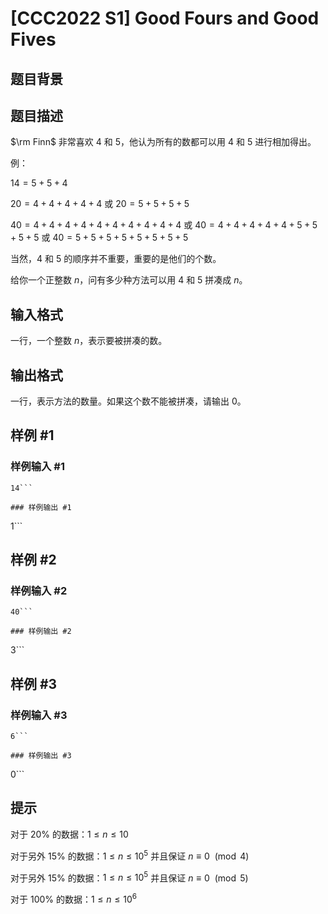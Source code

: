 # [CCC2022 S1]  Good Fours and Good Fives

## 题目背景



## 题目描述

$\rm Finn$ 非常喜欢 $4$ 和 $5$，他认为所有的数都可以用 $4$ 和 $5$ 进行相加得出。

例：

$14=5+5+4$

$20=4+4+4+4+4$ 或 $20=5+5+5+5$

$40=4+4+4+4+4+4+4+4+4+4$ 或 $40=4+4+4+4+4+5+5+5+5$ 或 $40=5+5+5+5+5+5+5+5$

当然，$4$ 和 $5$ 的顺序并不重要，重要的是他们的个数。

给你一个正整数 $n$，问有多少种方法可以用 $4$ 和 $5$ 拼凑成 $n$。

## 输入格式

一行，一个整数 $n$，表示要被拼凑的数。

## 输出格式

一行，表示方法的数量。如果这个数不能被拼凑，请输出 $0$。

## 样例 #1

### 样例输入 #1
```
14```

### 样例输出 #1

```
1```

## 样例 #2

### 样例输入 #2
```
40```

### 样例输出 #2

```
3```

## 样例 #3

### 样例输入 #3
```
6```

### 样例输出 #3

```
0```

## 提示

对于 $20\%$ 的数据：$1\le n\le 10$

对于另外 $15\%$ 的数据：$1\le n\le10^5$ 并且保证
$n\equiv0$ $\pmod 4$

对于另外 $15\%$ 的数据：$1\le n\le10^5$ 并且保证
$n\equiv0$ $\pmod 5$

对于 $100\%$ 的数据：$1\le n\le 10^6$
